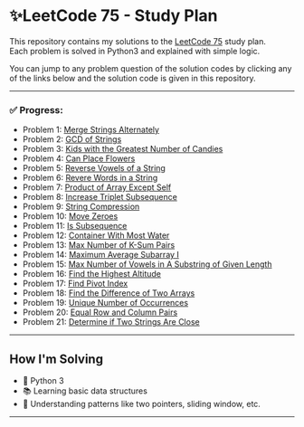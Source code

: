 # ✨LeetCode 75 - Study Plan

This repository contains my solutions to the [LeetCode 75](https://leetcode.com/study-plan/leetcode-75/) study plan.  
Each problem is solved in Python3 and explained with simple logic.

You can jump to any problem question of the solution codes by clicking any of the links below and the solution code is given in this repository.

---

### ✅ Progress:
- Problem 1: [Merge Strings Alternately](https://leetcode.com/problems/merge-strings-alternately/)
- Problem 2: [GCD of Strings](https://leetcode.com/problems/greatest-common-divisor-of-strings/)
- Problem 3: [Kids with the Greatest Number of Candies](https://leetcode.com/problems/kids-with-the-greatest-number-of-candies/)
- Problem 4: [Can Place Flowers](https://leetcode.com/problems/can-place-flowers/)
- Problem 5: [Reverse Vowels of a String](https://leetcode.com/problems/reverse-vowels-of-a-string/)
- Problem 6: [Revere Words in a String](https://leetcode.com/problems/reverse-words-in-a-string/)
- Problem 7: [Product of Array Except Self](https://leetcode.com/problems/product-of-array-except-self/)
- Problem 8: [Increase Triplet Subsequence](https://leetcode.com/problems/increasing-triplet-subsequence/)
- Problem 9: [String Compression](https://leetcode.com/problems/string-compression/)
- Problem 10: [Move Zeroes](https://leetcode.com/problems/move-zeroes/)
- Problem 11: [Is Subsequence](https://leetcode.com/problems/is-subsequence/)
- Problem 12: [Container With Most Water](https://leetcode.com/problems/container-with-most-water/)
- Problem 13: [Max Number of K-Sum Pairs](https://leetcode.com/problems/max-number-of-k-sum-pairs/)
- Problem 14: [Maximum Average Subarray I](https://leetcode.com/problems/maximum-average-subarray-i/)
- Problem 15: [Max Number of Vowels in A Substring of Given Length](https://leetcode.com/problems/maximum-number-of-vowels-in-a-substring-of-given-length/)
- Problem 16: [Find the Highest Altitude](https://leetcode.com/problems/find-the-highest-altitude/description/)
- Problem 17: [Find Pivot Index](https://leetcode.com/problems/find-pivot-index/)
- Problem 18: [Find the Difference of Two Arrays](https://leetcode.com/problems/find-the-difference-of-two-arrays/)
- Problem 19: [Unique Number of Occurrences](https://leetcode.com/problems/unique-number-of-occurrences/)
- Problem 20: [Equal Row and Column Pairs](https://leetcode.com/problems/equal-row-and-column-pairs/description/)
- Problem 21: [Determine if Two Strings Are Close](https://leetcode.com/problems/determine-if-two-strings-are-close/)
---

## How I'm Solving
- 🔰 Python 3
- 📚 Learning basic data structures
- 🧠 Understanding patterns like two pointers, sliding window, etc.
---